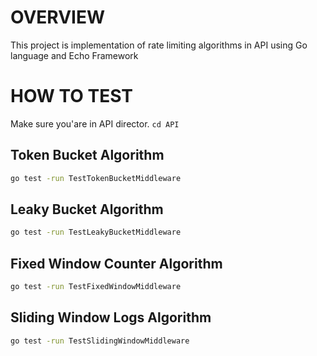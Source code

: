 # OVERVIEW
This project is implementation of rate limiting algorithms in API using Go language and Echo Framework

# HOW TO TEST
Make sure you'are in API director. ```cd API```

## Token Bucket Algorithm
```sh
go test -run TestTokenBucketMiddleware
```
## Leaky Bucket Algorithm
```sh
go test -run TestLeakyBucketMiddleware
```
## Fixed Window Counter Algorithm
```sh
go test -run TestFixedWindowMiddleware
```
## Sliding Window Logs Algorithm
```sh
go test -run TestSlidingWindowMiddleware
```